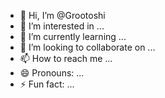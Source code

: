 - 👋 Hi, I’m @Grootoshi
- 👀 I’m interested in ...
- 🌱 I’m currently learning ...
- 💞️ I’m looking to collaborate on ...
- 📫 How to reach me ...
- 😄 Pronouns: ...
- ⚡ Fun fact: ...

<!---
Grootoshi/Grootoshi is a ✨ special ✨ repository because its `README.md` (this file) appears on your GitHub profile.
You can click the Preview link to take a look at your changes.
--->
